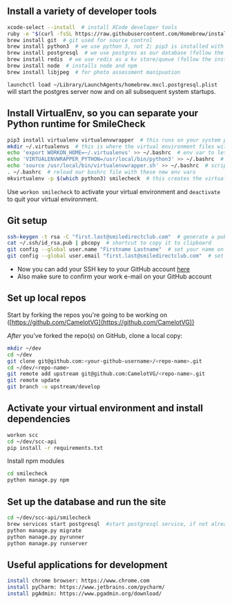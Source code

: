 ## Install a variety of developer tools

```bash
xcode-select --install  # install XCode developer tools
ruby -e "$(curl -fsSL https://raw.githubusercontent.com/Homebrew/install/master/install)"  # install HomeBrew
brew install git  # git used for source control
brew install python3  # we use python 3, not 2; pip3 is installed with python3
brew install postgresql  # we use postgres as our database (follow the instructions this command spits out too)
brew install redis  # we use redis as a kv store/queue (follow the instructions for this one as well)
brew install node  # installs node and npm
brew install libjpeg  # for photo assessment manipuation
```
`launchctl load ~/Library/LaunchAgents/homebrew.mxcl.postgresql.plist` will start the postgres server now and on all subsequent system startups.
## Install VirtualEnv, so you can separate your Python runtime for SmileCheck

```bash
pip3 install virtualenv virtualenvwrapper  # this runs on your system python
mkdir ~/.virtualenvs  # this is where the virtual environment files will live
echo 'export WORKON_HOME=~/.virtualenvs' >> ~/.bashrc  # env var to let virtualenv know where to keep files
echo 'VIRTUALENVWRAPPER_PYTHON=/usr/local/bin/python3' >> ~/.bashrc  # point it to correct python version
echo 'source /usr/local/bin/virtualenvwrapper.sh' >> ~/.bashrc  # script that sets up aliases
. ~/.bashrc  # reload our bashrc file with these new env vars
mkvirtualenv -p $(which python3) smilecheck  # this creates the virtual environment
```

Use `workon smilecheck` to activate your virtual environment and `deactivate` to quit your virtual environment.

## Git setup

```bash
ssh-keygen -t rsa -C "first.last@smiledirectclub.com"  # generate a public/private keypair
cat ~/.ssh/id_rsa.pub | pbcopy  # shortcut to copy it to clipboard
git config --global user.name "Firstname Lastname"  # set your name on commit messages
git config --global user.email "first.last@smiledirectclub.com"  # set your email on commit messages
```

* Now you can add your SSH key to your GitHub account [here](https://github.com/settings/ssh)
* Also make sure to confirm your work e-mail on your GitHub account

## Set up local repos
Start by forking the repos you're going to be working on ([https://github.com/CamelotVG](https://github.com/CamelotVG))

_After_ you've forked the repo(s) on GitHub, clone a local copy:
```bash
mkdir ~/dev
cd ~/dev
git clone git@github.com:<your-github-username>/<repo-name>.git
cd ~/dev/<repo-name>
git remote add upstream git@github.com:CamelotVG/<repo-name>.git
git remote update
git branch -u upstream/develop
```

## Activate your virtual environment and install dependencies
```bash
workon scc
cd ~/dev/scc-api
pip install -r requirements.txt
```
Install npm modules
```bash
cd smilecheck
python manage.py npm
```

## Set up the database and run the site
```bash
cd ~/dev/scc-api/smilecheck
brew services start postgresql  #start postgresql service, if not already started
python manage.py migrate
python manage.py pyrunner
python manage.py runserver
```

## Useful applications for development
```bash
install chrome browser: https://www.chrome.com
install pyCharm: https://www.jetbrains.com/pycharm/
install pgAdmin: https://www.pgadmin.org/download/
```
